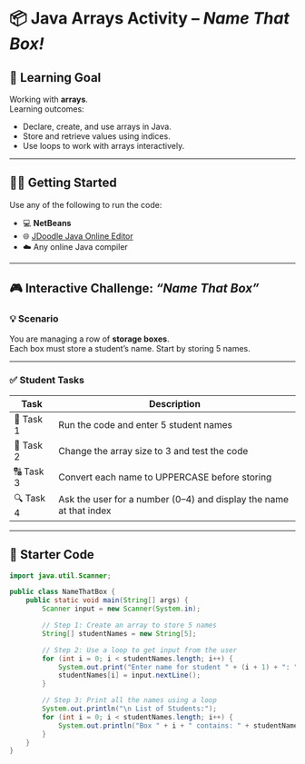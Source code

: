 # 📦 Java Arrays Activity – *Name That Box!*

## 🧠 Learning Goal

Working with **arrays**.  
Learning outcomes:
- Declare, create, and use arrays in Java.
- Store and retrieve values using indices.
- Use loops to work with arrays interactively.

---

## 👨‍🏫 Getting Started

Use any of the following to run the code:

- 💻 **NetBeans**
- 🌐 [JDoodle Java Online Editor](https://www.jdoodle.com/)
- ☁️ Any online Java compiler

---

## 🎮 Interactive Challenge: *“Name That Box”*

### 💡 Scenario

You are managing a row of **storage boxes**.  
Each box must store a student’s name. Start by storing 5 names.

---
### ✅ Student Tasks

| Task         | Description                                                       |
|--------------|-------------------------------------------------------------------|
| 🏁 Task 1    | Run the code and enter 5 student names                            |
| 🔄 Task 2    | Change the array size to 3 and test the code                      |
| 🔠 Task 3    | Convert each name to UPPERCASE before storing                     |
| 🔍 Task 4    | Ask the user for a number (0–4) and display the name at that index|

---
## 🧪 Starter Code

```java
import java.util.Scanner;

public class NameThatBox {
    public static void main(String[] args) {
        Scanner input = new Scanner(System.in);

        // Step 1: Create an array to store 5 names
        String[] studentNames = new String[5];

        // Step 2: Use a loop to get input from the user
        for (int i = 0; i < studentNames.length; i++) {
            System.out.print("Enter name for student " + (i + 1) + ": ");
            studentNames[i] = input.nextLine();
        }

        // Step 3: Print all the names using a loop
        System.out.println("\n List of Students:");
        for (int i = 0; i < studentNames.length; i++) {
            System.out.println("Box " + i + " contains: " + studentNames[i]);
        }
    }
}
